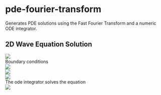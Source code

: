 # pde-fourier-transform
Generates PDE solutions using the Fast Fourier Transform and a numeric ODE integrator.

## 2D Wave Equation Solution
<img src="https://latex.codecogs.com/gif.latex?\frac{\partial^2%20u}{\partial%20t^2}%20=%20v^2\nabla^2%20u=v^2(\frac{\partial^2%20u}{\partial%20x^2}%20+%20\frac{\partial^2%20u}{\partial%20y^2})"/>
<br/>Boundary conditions
<br/><img src="https://latex.codecogs.com/gif.latex?\text{Solution%20is%20defined%20on%20}%20D%20\implies%20\frac{\partial%20u}{\partial%20t}\rvert_{\partial%20D}=0"/>
<br/><img src="https://latex.codecogs.com/gif.latex?u(\vec{x},%200)=f(\vec{x})"/>
<br/><img src="https://latex.codecogs.com/gif.latex?\frac{\partial%20u}{\partial%20t}\rvert_{(\vec{x},%200)}=g(\vec{x})"/>
<br/>The ode integrator solves the equation
<br/><img src="https://latex.codecogs.com/gif.latex?\frac{d\hat{u}}{dt}=-v^2||\vec{\omega}||^2%20\hat{u}=-v^2(\omega_1^2%20+%20\omega_2^2)\hat{u}"/>